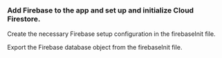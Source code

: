 ### Add Firebase to the app and set up and initialize Cloud Firestore.

Create the necessary Firebase setup configuration in the firebaseInit file.

Export the Firebase database object from the firebaseInit file.
